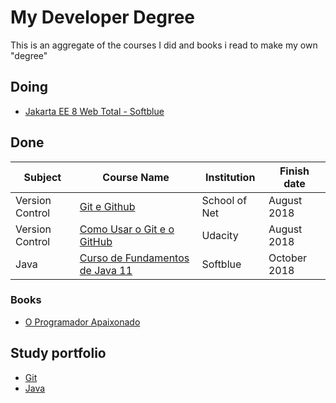 ﻿# My Developer Degree

This is an aggregate of the courses I did and books i read to make my own "degree"

## Doing

- [Jakarta EE 8 Web Total - Softblue](https://www.softblue.com.br/site/curso/id/60/CURSO+DE+JAKARTA+EE+8+WEB+TOTAL+AVANCADO+ON+LINE+JA60)

## Done

| Subject          | Course Name                          | Institution          | Finish date |
|------------------|--------------------------------------|----------------------|-------------|
| Version Control | [Git e Github](https://www.schoolofnet.com/curso-git-e-github/)| School of Net | August 2018 |
| Version Control | [Como Usar o Git e o GitHub](https://br.udacity.com/course/how-to-use-git-and-github--ud775)| Udacity | August 2018 |
| Java | [Curso de Fundamentos de Java 11](http://www.softblue.com.br/site/curso/id/1/CURSO+DE+FUNDAMENTOS+DE+JAVA+11+BASICO+ON+LINE+JV01) | Softblue | October 2018 |

### Books

- [O Programador Apaixonado](https://www.casadocodigo.com.br/products/livro-programador-apaixonado)

## Study portfolio

- [Git]()
- [Java]()
